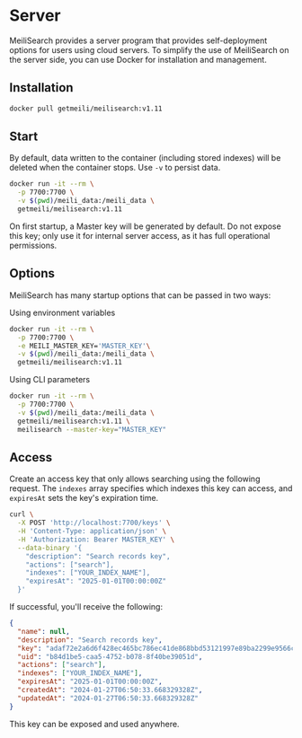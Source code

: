 # Server

MeiliSearch provides a server program that provides self-deployment options for users using cloud servers. To simplify the use of MeiliSearch on the server side, you can use Docker for installation and management.

## Installation

```sh
docker pull getmeili/meilisearch:v1.11
```

## Start

By default, data written to the container (including stored indexes) will be deleted when the container stops. Use `-v` to persist data.

```sh
docker run -it --rm \
  -p 7700:7700 \
  -v $(pwd)/meili_data:/meili_data \
  getmeili/meilisearch:v1.11
```

On first startup, a Master key will be generated by default. Do not expose this key; only use it for internal server access, as it has full operational permissions.

## Options

MeiliSearch has many startup options that can be passed in two ways:

Using environment variables

```sh
docker run -it --rm \
  -p 7700:7700 \
  -e MEILI_MASTER_KEY='MASTER_KEY'\
  -v $(pwd)/meili_data:/meili_data \
  getmeili/meilisearch:v1.11
```

Using CLI parameters

```sh
docker run -it --rm \
  -p 7700:7700 \
  -v $(pwd)/meili_data:/meili_data \
  getmeili/meilisearch:v1.11 \
  meilisearch --master-key="MASTER_KEY"
```

## Access

Create an access key that only allows searching using the following request. The `indexes` array specifies which indexes this key can access, and `expiresAt` sets the key's expiration time.

```sh
curl \
  -X POST 'http://localhost:7700/keys' \
  -H 'Content-Type: application/json' \
  -H 'Authorization: Bearer MASTER_KEY' \
  --data-binary '{
    "description": "Search records key",
    "actions": ["search"],
    "indexes": ["YOUR_INDEX_NAME"],
    "expiresAt": "2025-01-01T00:00:00Z"
  }'
```

If successful, you'll receive the following:

```json
{
  "name": null,
  "description": "Search records key",
  "key": "adaf72e2a6d6f428ec465bc786ec41de868bbd53121997e89ba2299e9566c88213",
  "uid": "b84d1be5-caa5-4752-b078-8f40be39051d",
  "actions": ["search"],
  "indexes": ["YOUR_INDEX_NAME"],
  "expiresAt": "2025-01-01T00:00:00Z",
  "createdAt": "2024-01-27T06:50:33.668329328Z",
  "updatedAt": "2024-01-27T06:50:33.668329328Z"
}
```

This key can be exposed and used anywhere.
